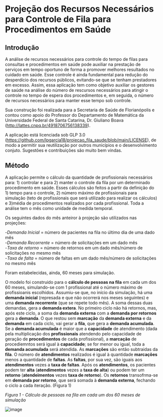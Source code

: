 # Projeção dos Recursos Necessários para Controle de Fila para Procedimentos em Saúde

## Introdução
A análise de recursos necessários para controle do tempo de filas para consultas e procedimentos em saúde pode auxiliar na prestação de serviços em tempo oportuno de forma a promover melhores resultados no cuidado em saúde. Esse controle é ainda fundamental para redução do desperdício dos recursos públicos, evitando-se que se tenham prestadores em excesso. Assim, essa aplicação tem como objetivo auxiliar os gestores de saúde na análise do número de rescursos necessários para atingir o controle no tempo de espera dos procedimentos e, em seguida, o número de recursos necessários para manter esse tempo sob controle. 

Sua construção foi realizada para a Secretaria de Saúde de Florianópolis e contou como apoio do Professor do Departamento de Matemática da Universidade Federal de Santa Catarina, Dr. Giuliano Boava (http://lattes.cnpq.br/4918706756138339).

A aplicação está licenciada sob GLP 3.0 (https://github.com/lpgarcia18/projecao_fila_saude/blob/main/LICENSE), de modo a permitir sua reutilização por outros municípios e o desenvolvimento conjuto. Sugestões e contribuições são muito bem vindas.

## Método
A aplicação permite o cálculo da quantidade de profissionais necessários para: 1) controlar e para 2) manter o controle da fila por um determinado procedimento em saúde. Esses cálculos são feitos a partir da definição do 1) tempo para o controle, 2) número máximo de profissionais para simulação (teto de profissionais que será utilizado para realizar os cálculos) e 3)média de procedimentos realizados por cada profissional. Toda a análise tem o mês como unidade de medida temporal.

Os seguintes dados do mês anteiror à projeção são utilizados nas projeções:

-_Demanda Inicial_ = número de pacientes na fila no último dia de uma dado mês<br />
-_Demanda Recorrente_ = número de solicitações em um dado mês<br />
-_Taxa de retorno_  = número de retornos em um dado mês/número de solicitações no mesmo mês<br />
-_Taxa de falta_  = número de faltas em um dado mês/número de solicitações no mesmo mês<br />

Foram estabelecidas, ainda, 60 meses para simulação.

O modelo foi construido para o **cálculo de pessoas na fila** em cada um dos 60 meses, simulando-se com 1 profissional até o número máximo de profissioanis escolhidos. Assumiu-se que, no início da simulação, há uma **demanda inicial** (represada e que não ocorrerá nos meses seguintes) e uma **demanda recorrente** (que se repete todo mês). A soma dessas duas demandas, gera a **demanda extera**. No primeiro ciclo não há retornos, mas, após este ciclo, a soma da **demanda externa** com a **demanda por retornos** gera a **demanda**. O que restou sem **marcação** da **demanda externa** e da **demanda** em cada ciclo, vai gerar a **fila**, que gera a **demanda acumulada**. Se a **demanda acumulada** é maior que a **capacidade** de atendimento (dada pela multiplicação dos **profissionais** atendendo pelo capacidade de geração de **procedimentos** de cada profissional), a **marcação** de procediemntos será igual à **capacidade**; se for menor ou igual, toda a **demanda acumulada** será atendida. As **marcações** são então subtraidas da **fila**.  O número de **atendimentos** realizados é igual à quantidade **marcações** menos a quantidade de **faltas**.  As **faltas**, por sua vez, são iguais aos **atendimentos** vezes a **taxa de faltas**. Após os **atendimentos**, os pacientes podem ter **alta** (**atendimentos** vezes a **taxa de alta**) ou podem ter um **retorno** (**atendeimentos** vezes **taxa de retorno**). Os **retornos** transofrma-se em **demanda por retorno**, que será somada à **demanda externa**, fechando o ciclo a cada iteração. (Figura 1)

_Figura 1 - Cálculo de pessoas na fila em cada um dos 60 meses de simulação_

![image](https://user-images.githubusercontent.com/21002844/151802592-b35b5597-8fa9-43b4-bfb4-4fb7d9f2c8da.png)




